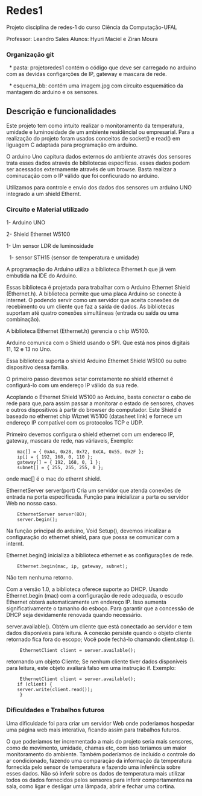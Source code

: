 # Redes1
Projeto disciplina de redes-1 do curso Ciência da Computação-UFAL

Professor: Leandro Sales
Alunos: Hyuri Maciel e Ziran Moura

<h3> Organização git </h3>

   * pasta: projetoredes1 contém o código que deve ser carregado no arduino com as devidas configarções de IP, gateway e mascara de rede.
   
   * esquema_bb: contém uma imagem.jpg com circuito esquemático da mantagem do arduino e os sensores.


<h2>Descrição e funcionalidades</h2>

Este projeto tem como intuito realizar o monitoramento da temperatura, umidade  e luminosidade de um ambiente residêncial ou empresarial. Para a realização do projeto foram usados conceitos de socket() e read() em liguagem C adaptada para programação em arduino.

O arduino Uno capitura dados externos do ambiente através dos sensores trata esses dados através de bibliotecas especificas. esses dados podem ser acessados externamente através de um browse. Basta realizar a cominucação com o IP válido que foi conficurado no arduino.


Utilizamos para controle e envio dos dados dos sensores um arduino UNO integrado a um shield Ethernt. 

<h3>Circuito e Material utilizado</h3>
   
   1- Arduino UNO
   
   2- Shield Ethernet W5100   
     
   1- Um sensor LDR de luminosidade 
   
   1- sensor STH15 (sensor de temperatura e umidade)
   

   
A programação do Arduino utiliza a biblioteca Ethernet.h que já vem embutida na IDE do Arduino.

Essas biblioteca é projetada para trabalhar com o Arduino Ethernet Shield (Ethernet.h). A biblioteca permite que uma placa Arduino se conecte à internet. O podendo servir como um servidor que aceita conexões de recebimento ou um cliente que faz a saída de dados. As bibliotecas suportam até quatro conexões simultâneas (entrada ou saída ou uma combinação).

A biblioteca Ethernet (Ethernet.h) gerencia o chip W5100. 

Arduino comunica com o Shield usando o SPI. Que está nos pinos digitais 11, 12 e 13 no Uno.

Essa biblioteca suporta o shield  Arduino Ethernet Shield W5100 ou outro dispositivo dessa família.

O primeiro passo devemos setar corretamente no shield ethernet é configurá-lo com um endereço IP válido da sua rede.
   
Acoplando o Ethernet Shield W5100 ao Arduino, basta conectar o cabo de rede para que,para assim passar a monitorar o estado de sensores, chaves e outros dispositivos à partir do browser do computador. Este Shield é baseado no ethernet chip Wiznet W5100 (datasheet link) e fornece um endereço IP compatível com os protocolos TCP e UDP.   

Primeiro devemos configura o shield ethernet com um endereco IP, gateway, mascara de rede, nas váriaveis, Exemplo:

        mac[] = { 0xA4, 0x28, 0x72, 0xCA, 0x55, 0x2F };
        ip[] = { 192, 168, 0, 110 };
        gateway[] = { 192, 168, 0, 1 };
        subnet[] = { 255, 255, 255, 0 };
        
onde mac[] é o mac do ethernt shield.
   
EthernetServer server(port) Cria um servidor que atenda conexões de entrada na porta especificada.
Função para inicializar a parta ou servidor Web no nosso caso.

        EthernetServer server(80);
        server.begin();
        
Na função principal do arduino, Void Setup(), devemos inicalizar a configuração do ethernet shield, para que possa se comunicar com a internt.

Ethernet.begin() inicializa a biblioteca ethernet e as configurações de rede.

        Ethernet.begin(mac, ip, gateway, subnet);
Não tem nenhuma retorno.        

Com a versão 1.0, a biblioteca oferece suporte ao DHCP. Usando Ethernet.begin (mac) com a configuração de rede adequada, o escudo Ethernet obterá automaticamente um endereço IP. Isso aumenta significativamente o tamanho do esboço. Para garantir que a concessão de DHCP seja devidamente renovada quando necessário.


server.available(). Obtém um cliente que está conectado ao servidor e tem dados disponíveis para leitura. A conexão persiste quando o objeto cliente retornado fica fora do escopo; Você pode fechá-lo chamando client.stop ().

         EthernetClient client = server.available();
         
retornando um objeto Cliente; Se nenhum cliente tiver dados disponíveis para leitura, este objeto avaliará falso em uma instrução if. Exemplo:

         EthernetClient client = server.available();
        if (client) {
        server.write(client.read());
         }   
         
<h3>Dificuldades e Trabalhos futuros</h3>
 
Uma dificuldade foi para criar um servidor Web onde poderiamos hospedar uma página web mais interativa, ficando assim para trabalhos futuros.

O que poderíamos ter incrementado a mais do projeto seria mais sensores, como de movimento, umidade, chamas etc, com isso teríamos um maior monitoramento do ambiente.
Também poderíamos de incluído o controle do ar condicionado, fazendo uma comparação da informação da temperatura fornecida pelo sensor de temperatura e fazendo uma inferência sobre esses dados. Não só inferir sobre os dados de temperatura mais utilizar todos os dados fornecidos pelos sensores para inferir comportamentos na sala, como ligar e desligar uma lâmpada, abrir e fechar uma cortina.
         
         
         
        






